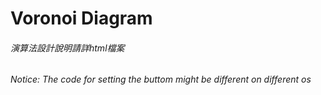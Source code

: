 # Voronoi Diagram

###### 演算法設計說明請詳html檔案
###### Notice: The code for setting the buttom might be different on different os
